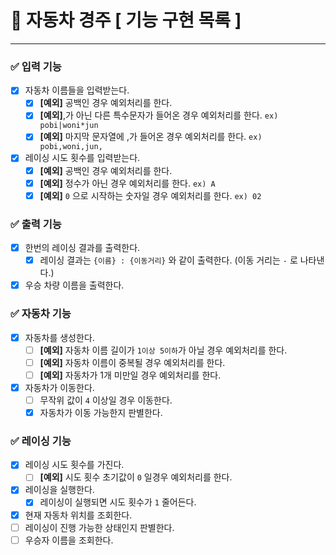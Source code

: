 # 🎯 자동차 경주 [ 기능 구현 목록 ]

----

### ✅ 입력 기능
- [x] 자동차 이름들을 입력받는다.
    - [x] **[예외]** 공백인 경우 예외처리를 한다.
    - [x] **[예외]**,가 아닌 다른 특수문자가 들어온 경우 예외처리를 한다. `ex) pobi|woni*jun`
    - [x] **[예외]** 마지막 문자열에 ,가 들어온 경우 예외처리를 한다. `ex) pobi,woni,jun,`
- [x] 레이싱 시도 횟수를 입력받는다.
    - [x] **[예외]** 공백인 경우 예외처리를 한다.
    - [x] **[예외]** 정수가 아닌 경우 예외처리를 한다. `ex) A`
    - [x] **[예외]** `0` 으로 시작하는 숫자일 경우 예외처리를 한다. `ex) 02`

### ✅ 출력 기능
- [x] 한번의 레이싱 결과를 출력한다.
    - [x] 레이싱 결과는 `{이름} : {이동거리}` 와 같이 출력한다. (이동 거리는 `-` 로 나타낸다.)
- [x] 우승 차량 이름을 출력한다.

### ✅ 자동차 기능
- [x] 자동차를 생성한다.
    - [ ] **[예외]** 자동차 이름 길이가 `1이상 5이하`가 아닐 경우 예외처리를 한다.
    - [ ] **[예외]** 자동차 이름이 중복될 경우 예외처리를 한다.
    - [ ] **[예외]** 자동차가 1개 미만일 경우 예외처리를 한다.
- [x] 자동차가 이동한다.
    - [ ] 무작위 값이 `4` 이상일 경우 이동한다.
    - [x] 자동차가 이동 가능한지 판별한다.

### ✅ 레이싱 기능
- [x] 레이싱 시도 횟수를 가진다.
    - [ ] **[예외]** 시도 횟수 초기값이 `0` 일경우 예외처리를 한다.
- [x] 레이싱을 실행한다.
    - [x] 레이싱이 실행되면 시도 횟수가 `1` 줄어든다.
- [x] 현재 자동차 위치를 조회한다.
- [ ] 레이싱이 진행 가능한 상태인지 판별한다.
- [ ] 우승자 이름을 조회한다.